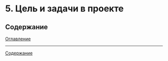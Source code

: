 # 5. Цель и задачи в проекте

## Содержание

[Оглавление](../README.md)

---
[Содержание](#содержание)
